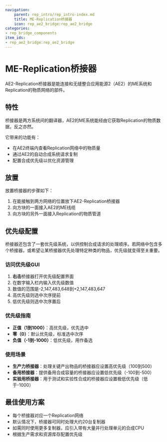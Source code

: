 ```yaml
---
navigation:
    parent: rep_intro/rep_intro-index.md
    title: ME-Replication桥接器
    icon: rep_ae2_bridge:rep_ae2_bridge
categories:
- rep_bridge_components
item_ids:
- rep_ae2_bridge:rep_ae2_bridge
---
```


# ME-Replication桥接器

<Row gap="20">
<BlockImage id="rep_ae2_bridge:rep_ae2_bridge" scale="8"></BlockImage>
</Row>

AE2-Replication桥接器是能连接和无缝整合应用能源2（AE2）的ME系统和Replication的物质网络的部件。

## 特性

桥接器是两方系统间的翻译器，AE2的ME系统能经由它获取Replication的物质数据，反之亦然。

它带来的功能有：
- 在AE2终端内查看Replication网络中的物质量
- 通过AE2的自动合成系统请求复制
- 配置合成优先级以优化资源管理

## 放置

放置桥接器的步骤如下：

1. 在能接触到两方网络的位置放下AE2-Replication桥接器
2. 向方块的一面接入AE2的ME线缆
3. 向方块的另外一面接入Replication的物质管道

## 优先级配置

桥接器还包含了一套优先级系统，以供控制合成请求的处理顺序。若网络中包含多个桥接器，或希望让某桥接器优先处理特定种类的物品，优先级就变得至关重要。

### 访问优先级GUI

1. **右击**桥接器打开优先级配置界面
2. 在数字输入栏内输入优先级数值
3. 数值的范围是-2,147,483,648到+2,147,483,647
4. 高优先级则选中次序提前
5. 低优先级则选中次序置后

### 优先级指南

- **正值（1到1000）**：高优先级，优先选中
- **零（0）**：默认优先级，标准选中次序
- **负值（-1到-1000）**：低优先级，用作备选

### 使用场景

- **生产力桥接器**：处理关键产出物品的桥接器应设置高优先级（100到500）
- **备用桥接器**：提供备用合成容量的桥接器应设置低优先级（-100到-500）
- **实验用桥接器**：用于测试和实验性合成的桥接器应设置极低优先级（低于-1000）

## 最佳使用方案

* 每个桥接器对应一个Replication网络
* 默认情况下，桥接器可同时处理大约20台复制器
* 如需同时使用更多复制器，应引入带有大量并行处理单元的合成CPU
* 根据生产需求和资源库存配置优先级